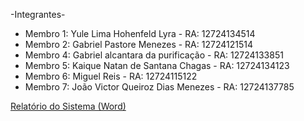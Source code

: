 -Integrantes-
- Membro 1: Yule Lima Hohenfeld Lyra - RA: 12724134514
- Membro 2: Gabriel Pastore Menezes - RA: 12724121514 
- Membro 4: Gabriel alcantara da purificação - RA: 12724133851
- Membro 5: Kaique Natan de Santana Chagas - RA: 12724134123
- Membro 6: Miguel Reis - RA: 12724115122
- Membro 7: João Victor Queiroz Dias Menezes - RA: 12724137785

 [Relatório do Sistema (Word)](Projeto%20de%20Sistema%20de%20Reserva%20de%20Mesas%20para%20Restaurante.docx)
